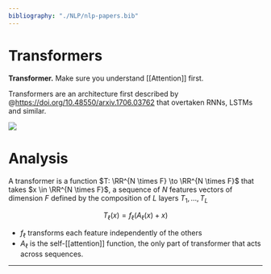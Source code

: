 ```yaml
---
bibliography: "./NLP/nlp-papers.bib"
---
```



# Transformers

**Transformer.** Make sure you understand [[Attention]] first.

Transformers are an architecture first described by @https://doi.org/10.48550/arxiv.1706.03762 that overtaken RNNs, LSTMs and similar.

![](https://miro.medium.com/max/1400/1*BHzGVskWGS_3jEcYYi6miQ.png)

# Analysis

A transformer is a function $T: \RR^{N \times F} \to \RR^{N \times F}$ that takes $x \in \RR^{N \times F}$, a sequence of $N$ features vectors of dimension $F$ defined by the composition of $L$ layers $T_1, \dots, T_L$

$$
T_\ell(x) = f_\ell(A_\ell(x) + x)
$$

- $f_\ell$ transforms each feature independently of the others
- $A_\ell$ is the self-[[attention]] function, the only part of transformer that acts across sequences.


---
